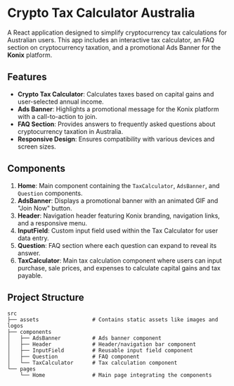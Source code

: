 # Crypto Tax Calculator Australia

A React application designed to simplify cryptocurrency tax calculations for Australian users. This app includes an interactive tax calculator, an FAQ section on cryptocurrency taxation, and a promotional Ads Banner for the **Konix** platform.

## Features

- **Crypto Tax Calculator**: Calculates taxes based on capital gains and user-selected annual income.
- **Ads Banner**: Highlights a promotional message for the Konix platform with a call-to-action to join.
- **FAQ Section**: Provides answers to frequently asked questions about cryptocurrency taxation in Australia.
- **Responsive Design**: Ensures compatibility with various devices and screen sizes.

## Components

1. **Home**: Main component containing the `TaxCalculator`, `AdsBanner`, and `Question` components.
2. **AdsBanner**: Displays a promotional banner with an animated GIF and "Join Now" button.
3. **Header**: Navigation header featuring Konix branding, navigation links, and a responsive menu.
4. **InputField**: Custom input field used within the Tax Calculator for user data entry.
5. **Question**: FAQ section where each question can expand to reveal its answer.
6. **TaxCalculator**: Main tax calculation component where users can input purchase, sale prices, and expenses to calculate capital gains and tax payable.

## Project Structure

```plaintext
src
├── assets                 # Contains static assets like images and logos
├── components
│   ├── AdsBanner          # Ads banner component
│   ├── Header             # Header/navigation bar component
│   ├── InputField         # Reusable input field component
│   ├── Question           # FAQ component
│   └── TaxCalculator      # Tax calculation component
└── pages
    └── Home               # Main page integrating the components
